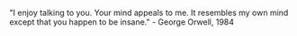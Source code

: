 "I enjoy talking to you. Your mind appeals to me. It resembles my own mind except that you happen to be insane." - George Orwell, 1984
